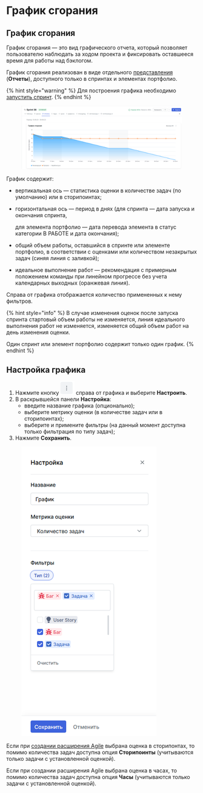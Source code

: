 # График сгорания



## График сгорания

График сгорания — это вид графического отчета, который  позволяет пользователю наблюдать за ходом проекта и фиксировать оставшееся время для работы над бэклогом.

График сгорания реализован в виде отдельного [представления](https://docs.teamstorm.io/rukovodstva/rukovodstvo-polzovatelya-teamstorm/rabota-s-zadachami/predstavlenie-zadach) (**Отчеты**), доступного только в спринтах и элементах портфолио.

{% hint style="warning" %}
Для построения графика необходимо [запустить спринт](https://docs.teamstorm.io/rukovodstva/rukovodstvo-polzovatelya-teamstorm/rabota-s-rasshireniyami/agile/zapusk-sprinta).
{% endhint %}

<figure><img src="../../../../../.gitbook/assets/изображение (1) (1) (1) (1) (1) (1).png" alt=""><figcaption></figcaption></figure>

График содержит:

* вертикальная ось — статистика оценки в количестве задач (по умолчанию) или в сторипоинтах;
*   горизонтальная ось — период в днях (для спринта — дата запуска и окончания спринта,

    для элемента портфолио — дата перевода элемента в статус категории В РАБОТЕ и дата окончания);
* общий объем работы, оставшийся в спринте или элементе портфолио, в соответствии с оценками или количеством незакрытых задач (синяя линия с заливкой);
* идеальное выполнение работ — рекомендация с примерным положением команды при линейном прогрессе без учета календарных выходных (оранжевая линия).

Справа от графика отображается количество примененных к нему фильтров.

{% hint style="info" %}
В случае изменения оценок после запуска спринта стартовый объем работы не изменяется, линия идеального выполнения работ не изменяется, изменяется общий объем работ на день изменения оценки.

Один спринт или элемент портфолио содержит только один график.&#x20;
{% endhint %}

## Настройка графика

1. Нажмите кнопку <img src="../../../../../.gitbook/assets/изображение (1) (1) (1) (1) (1) (1) (1).png" alt="" data-size="line"> справа от графика и выберите **Настроить**.
2. В раскрывшейся панели **Настройка**:
   * введите название графика (опционально);
   * выберите метрику оценки (в количестве задач или в сторипоинтах);
   * выберите и примените фильтры (на данный момент доступна только фильтрация по типу задач);
3. Нажмите **Сохранить**.

<figure><img src="../../../../../.gitbook/assets/изображение (4) (1) (1).png" alt=""><figcaption></figcaption></figure>

Если при [создании расширения Agile](https://docs.teamstorm.io/rukovodstva/rukovodstvo-polzovatelya-teamstorm/rabota-s-rasshireniyami/agile/dobavlenie-rasshireniya-agile) выбрана оценка в сторипонтах, то помимо количества задач доступна опция **Сторипоинты** (учитываются только задачи с установленной оценкой).

Если при создании расширения Agile выбрана оценка в часах, то помимо количества задач доступна опция **Часы** (учитываются только задачи с установленной оценкой).

